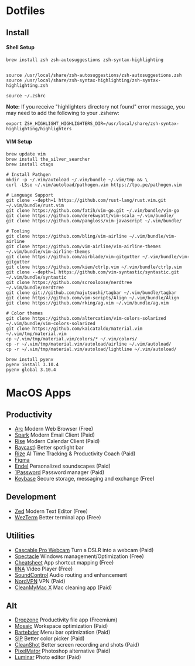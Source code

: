 # Dotfiles


## Install

#### Shell Setup

```
brew install zsh zsh-autosuggestions zsh-syntax-highlighting


source /usr/local/share/zsh-autosuggestions/zsh-autosuggestions.zsh
source /usr/local/share/zsh-syntax-highlighting/zsh-syntax-highlighting.zsh

source ~/.zshrc
```

**Note:**
If you receive "highlighters directory not found" error message,
you may need to add the following to your .zshenv:

```export ZSH_HIGHLIGHT_HIGHLIGHTERS_DIR=/usr/local/share/zsh-syntax-highlighting/highlighters```


#### VIM Setup
```
brew update vim
brew install the_silver_searcher
brew install ctags

# Install Pathgen
mkdir -p ~/.vim/autoload ~/.vim/bundle ~/.vim/tmp && \
curl -LSso ~/.vim/autoload/pathogen.vim https://tpo.pe/pathogen.vim

# Language Support
git clone --depth=1 https://github.com/rust-lang/rust.vim.git ~/.vim/bundle/rust.vim
git clone https://github.com/fatih/vim-go.git ~/.vim/bundle/vim-go
git clone https://github.com/derekwyatt/vim-scala ~/.vim/bundle/
git clone https://github.com/pangloss/vim-javascript ~/.vim/bundle/

# Tooling
git clone https://github.com/bling/vim-airline ~/.vim/bundle/vim-airline
git clone https://github.com/vim-airline/vim-airline-themes ~/.vim/bundle/vim-airline-themes
git clone https://github.com/airblade/vim-gitgutter ~/.vim/bundle/vim-gitgutter
git clone https://github.com/kien/ctrlp.vim ~/.vim/bundle/ctrlp.vim
git clone --depth=1 https://github.com/vim-syntastic/syntastic.git ~/.vim/bundle/syntastic
git clone https://github.com/scrooloose/nerdtree ~/.vim/bundle/nerdtree
git clone git://github.com/majutsushi/tagbar ~/.vim/bundle/tagbar
git clone https://github.com/vim-scripts/Align ~/.vim/bundle/Align
git clone https://github.com/rking/ag.vim ~/.vim/bundle/ag.vim

# Color themes
git clone https://github.com/altercation/vim-colors-solarized ~/.vim/bundle/vim-colors-solarized
git clone https://github.com/kaicataldo/material.vim ~/.vim/tmp/material.vim
cp ~/.vim/tmp/material.vim/colors/* ~/.vim/colors/
cp -r ~/.vim/tmp/material.vim/autoload/airline ~/.vim/autoload/
cp -r ~/.vim/tmp/material.vim/autoload/lightline ~/.vim/autoload/

brew install pyenv
pyenv install 3.10.4
pyenv global 3.10.4

```

# MacOS Apps
## Productivity
- [Arc](https://arc.net/) Modern Web Browser (Free)
- [Spark](https://sparkmailapp.com/) Modern Email Client (Paid)
- [Rise](https://www.risecalendar.com/) Modern Calendar Client (Paid)
- [Raycast](https://www.raycast.com/)) Better spotlight bar
- [Rize](https://rize.io/) AI Time Tracking & Productivity Coach (Paid)
- [Figma](https://www.figma.com/)
- [Endel](https://endel.io/) Personalized soundscapes (Paid)
- [1Password](https://1password.com/) Password manager (Paid)
- [Keybase](https://keybase.io/) Secure storage, messaging and exchange (Free)

## Development
- [Zed](https://zed.dev/) Modern Text Editor (Free)
- [WezTerm](https://wezfurlong.org/wezterm/) Better terminal app (Free)

## Utilities
- [Cascable Pro Webcam](https://cascable.se/pro-webcam/) Turn a DSLR into a webcam (Paid)
- [Spectacle](https://www.spectacleapp.com/) Windows management/Optimization (Free)
- [Cheatsheet](https://www.mediaatelier.com/CheatSheet/) App shortcut mapping (Free)
- [IINA](https://iina.io/) Video Player (Free)
- [SoundControl](https://staticz.com/soundcontrol/) Audio routing and enhancement
- [NordVPN](https://nordvpn.com/) VPN (Paid)
- [CleanMyMac X](https://cleanmymac.com/) Mac cleaning app (Paid)

## Alt
- [Dropzone](https://aptonic.com/) Productivity file app (Freemium)
- [Mosaic](https://www.lightpillar.com/mosaic.html) Workspace optimization (Paid)
- [Bartebder](https://www.macbartender.com/) Menu bar optimization (Paid)
- [SIP](https://sipapp.io/) Better color picker (Paid)
- [CleanShot](https://cleanshot.com/) Better screen recording and shots (Paid)
- [PixelMator](https://www.pixelmator.com/pro/) Photoshop alternative (Paid)
- [Luminar](https://skylum.com/luminar) Photo editor (Paid)
